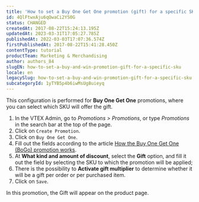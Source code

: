 ```yaml
---
title: 'How to set a Buy One Get One promotion (gift) for a specific SKU'
id: 4QlFtwxAju6qOwaCi2YS0G
status: CHANGED
createdAt: 2017-08-22T15:24:13.195Z
updatedAt: 2023-03-31T17:05:27.785Z
publishedAt: 2022-03-03T17:07:36.574Z
firstPublishedAt: 2017-08-22T15:41:28.450Z
contentType: tutorial
productTeam: Marketing & Merchandising
author: authors_84
slugEN: how-to-set-a-buy-and-win-promotion-gift-for-a-specific-sku
locale: en
legacySlug: how-to-set-a-buy-and-win-promotion-gift-for-a-specific-sku
subcategoryId: 1yTYB5p4b6iwMsUg8uieyq
---
```


This configuration is performed for __Buy One Get One__ promotions, where you can select which SKU will offer the gift.

1. In the VTEX Admin, go to *Promotions > Promotions*, or type *Promotions* in the search bar at the top of the page.
2. Click on `Create Promotion`.
3. Click on `Buy One Get One`.
4. Fill out the fields according to the article [How the Buy One Get One (BoGo) promotion works](https://help.vtex.com/en/tutorial/buy-one-get-one--tutorials_322).
5. At **What kind and amount of discount**, select the **Gift** option, and fill it out the field by selecting the SKU to which the promotion will be applied;
7. There is the possibility to **Activate gift multiplier** to determine whether it will be a gift per order or per purchased item.
8. Click on `Save`.

In this promotion, the Gift will appear on the product page.

